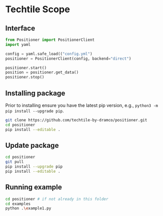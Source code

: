 # Techtile Scope

## Interface

```python
from Positioner import PositionerClient
import yaml

config = yaml.safe_load(("config.yml")
positioner = PositionerClient(config, backend="direct")

positioner.start()
position = positioner.get_data()
positioner.stop()
```


## Installing package

Prior to installing ensure you have the latest pip version, e.g., `python3 -m pip install --upgrade pip`.

```sh
git clone https://github.com/techtile-by-dramco/positioner.git
cd positioner
pip install --editable .
```

## Update package

```sh
cd positioner
git pull
pip install --upgrade pip
pip install --editable .
```

## Running example
```sh
cd positioner # if not already in this folder
cd examples
python .\example1.py
```
